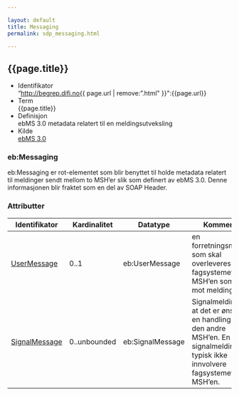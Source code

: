 ```yaml
---

layout: default  
title: Messaging  
permalink: sdp_messaging.html

---
```


## {{page.title}}

  - Identifikator  
    “http://begrep.difi.no{{ page.url | remove:”.html" }}":{{page.url}}
  - Term  
    {{page.title}}
  - Definisjon  
    ebMS 3.0 metadata relatert til en meldingsutveksling
  - Kilde  
    [ebMS 3.0](http://docs.oasis-open.org/ebxml-msg/ebms/v3.0/core/os/ebms_core-3.0-spec-os.html)

### eb:Messaging

eb:Messaging er rot-elementet som blir benyttet til holde metadata
relatert til meldinger sendt mellom to MSH’er slik som definert av ebMS
3.0. Denne informasjonen blir fraktet som en del av SOAP Header.

### Attributter

| Identifikator | Kardinalitet | Datatype | Kommentar |
| --- | --- | --- | --- |
| [UserMessage](UserMessage/) | 0..1 | eb:UserMessage | en forretningsmelding som skal overleveres til fagsystemet bak MSH’en som tar i mot meldingen |
| [SignalMessage](SignalMessage/) | 0..unbounded | eb:SignalMessage | Signalmelding om at det er ønske om en handling fra den andre MSH’en. En signalmelding vil typisk ikke innvolvere fagsystemet til MSH’en. |
